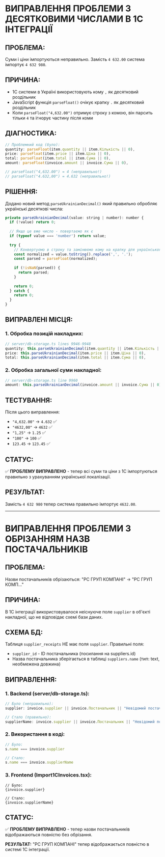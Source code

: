 # ВИПРАВЛЕННЯ ПРОБЛЕМИ З ДЕСЯТКОВИМИ ЧИСЛАМИ В 1C ІНТЕГРАЦІЇ

## ПРОБЛЕМА:
Суми і ціни імпортуються неправильно. Замість `4 632.00` система імпортує `4 632 980`.

## ПРИЧИНА:
- 1C системи в Україні використовують кому `,` як десятковий роздільник
- JavaScript функція `parseFloat()` очікує крапку `.` як десятковий роздільник
- Коли `parseFloat("4,632.00")` отримує строку з комою, він парсить тільки `4` та ігнорує частину після коми

## ДІАГНОСТИКА:
```javascript
// Проблемний код (було):
quantity: parseFloat(item.quantity || item.Кількість || 0),
price: parseFloat(item.price || item.Ціна || 0), 
total: parseFloat(item.total || item.Сума || 0),
amount: parseFloat(invoice.amount || invoice.Сума || 0),

// parseFloat("4,632.00") = 4 (неправильно!)
// parseFloat("4.632,00") = 4.632 (неправильно!)
```

## РІШЕННЯ:
Додано новий метод `parseUkrainianDecimal()` який правильно обробляє українські десяткові числа:

```javascript
private parseUkrainianDecimal(value: string | number): number {
  if (!value) return 0;
  
  // Якщо це вже число - повертаємо як є
  if (typeof value === 'number') return value;
  
  try {
    // Конвертуємо в строку та замінюємо кому на крапку для українського формату
    const normalized = value.toString().replace(',', '.');
    const parsed = parseFloat(normalized);
    
    if (!isNaN(parsed)) {
      return parsed;
    }
    
    return 0;
  } catch {
    return 0;
  }
}
```

## ВИПРАВЛЕНІ МІСЦЯ:

### 1. Обробка позицій накладних:
```javascript
// server/db-storage.ts lines 9946-9948 
quantity: this.parseUkrainianDecimal(item.quantity || item.Кількість || 0),
price: this.parseUkrainianDecimal(item.price || item.Ціна || 0),
total: this.parseUkrainianDecimal(item.total || item.Сума || 0),
```

### 2. Обробка загальної суми накладної:
```javascript
// server/db-storage.ts line 9960
amount: this.parseUkrainianDecimal(invoice.amount || invoice.Сума || 0),
```

## ТЕСТУВАННЯ:

Після цього виправлення:
- `"4,632.00"` → `4.632` ✅
- `"4632,00"` → `4632` ✅  
- `"1,25"` → `1.25` ✅
- `"100"` → `100` ✅
- `123.45` → `123.45` ✅

## СТАТУС:
✅ **ПРОБЛЕМУ ВИПРАВЛЕНО** - тепер всі суми та ціни з 1C імпортуються правильно з урахуванням української локалізації.

## РЕЗУЛЬТАТ:
Замість `4 632 980` тепер система правильно імпортує `4632.00`.

---

# ВИПРАВЛЕННЯ ПРОБЛЕМИ З ОБРІЗАННЯМ НАЗВ ПОСТАЧАЛЬНИКІВ

## ПРОБЛЕМА:
Назви постачальників обрізаються: "РС ГРУП КОМПАНІ" → "РС ГРУП КОМП..."

## ПРИЧИНА:
В 1C інтеграції використовувалося неіснуюче поле `supplier` в об'єкті накладної, що не відповідає схемі бази даних.

## СХЕМА БД:
Таблиця `supplier_receipts` НЕ має поля `supplier`. Правильні поля:
- `supplier_id` - ID постачальника (посилання на suppliers.id)
- Назва постачальника зберігається в таблиці `suppliers.name` (тип: text, необмежена довжина)

## ВИПРАВЛЕННЯ:

### 1. Backend (server/db-storage.ts):
```javascript
// Було (неправильно):
supplier: invoice.supplier || invoice.Постачальник || "Невідомий постачальник",

// Стало (правильно):
supplierName: invoice.supplier || invoice.Постачальник || "Невідомий постачальник",
```

### 2. Використання в коді:
```javascript
// Було:
s.name === invoice.supplier

// Стало:
s.name === invoice.supplierName
```

### 3. Frontend (Import1CInvoices.tsx):
```tsx
// Було:
{invoice.supplier}

// Стало:
{invoice.supplierName}
```

## СТАТУС:
✅ **ПРОБЛЕМУ ВИПРАВЛЕНО** - тепер назви постачальників відображаються повністю без обрізання.

**РЕЗУЛЬТАТ:**
"РС ГРУП КОМПАНІ" тепер відображається повністю в системі 1C інтеграції.